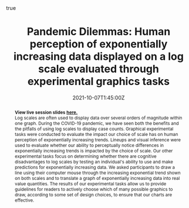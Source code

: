 ---
abstract: "**View live session slides** [**here.**](https://earobinson95.github.io/presentations/Conferences/2021-WSDS/2021-WSDS-live-session/index.html#1)



Log scales are often used to display data over several orders of magnitude within one graph. During the COVID-19 pandemic, we have seen both the benefits and the pitfalls of using log scales to display case counts. Graphical experimental tasks were conducted to evaluate the impact our choice of scale has on human perception of exponentially increasing trends. Lineups and visual inference were used to evaluate whether our ability to perceptually notice differences in exponentially increasing trends is impacted by the choice of scale. Our other experimental tasks focus on determining whether there are cognitive disadvantages to log scales by testing an individual's ability to use and make predictions for exponentially increasing data. We asked participants to draw a line using their computer mouse through the increasing exponential trend shown on both scales and to translate a graph of exponentially increasing data into real value quantities. The results of our experimental tasks allow us to provide guidelines for readers to actively choose which of many possible graphics to draw, according to some set of design choices, to ensure that our charts are effective."

address:
  city: 
  country: 
  postcode: 
  region: 
  street: 
all_day: false
authors: [Emily A. Robinson]
date: "2021-10-07T1:45:00Z"
date_end:
event: Women in Statistics and Data Science 2021
event_url: 
featured: true
image:
  caption: 'Image credit: **xkcd**'
  focal_point: Right
links:
# - icon: twitter
#   icon_pack: fab
#   name: Follow
#   url: 
location: Virtual WSDS
math: true
projects:
- internal-project
publishDate: "2021-04-05T16:00:00Z"
# slides: example
summary: "We developed and conducted a series of three graphical tests implemented through RShiny designed to evaluate the impact our choice of scale (log/linear) has on human perception of exponentially increasing trends."
tags: 
  - Graphics
  - Log Scales
  - Perception
  - Visual Inference
  - You Draw It
title: "Pandemic Dilemmas: Human perception of exponentially increasing data displayed on a log scale evaluated through experimental graphics tasks"
url_code: "https://github.com/earobinson95/presentations/blob/master/Conferences/2021-WSDS/2021-WSDS-recording/index.rmd"
url_pdf: ""
url_slides: "https://earobinson95.github.io/presentations/Conferences/2021-WSDS/2021-WSDS-recording/index.html#1"
url_video: "https://app.vidgrid.com/view/lanFCzYKbnIM#"
---
